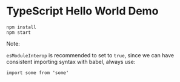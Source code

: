 TypeScript Hello World Demo
===========================

```
npm install
npm start
```

Note:

`esModuleInterop` is recommended to set to `true`,
since we can have consistent importing syntax with babel,
always use:

```
import some from 'some'
```

